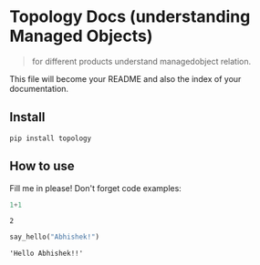 # Topology Docs (understanding Managed Objects)
> for different products understand managedobject relation.


This file will become your README and also the index of your documentation.

## Install

`pip install topology`

## How to use

Fill me in please! Don't forget code examples:

```python
1+1
```




    2



```python
say_hello("Abhishek!")
```




    'Hello Abhishek!!'


